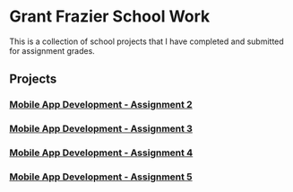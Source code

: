 # Grant Frazier School Work

This is a collection of school projects that I have completed and submitted for assignment grades.

## Projects
### [Mobile App Development - Assignment 2](https://github.com/Specter21/grantfrazier.github.io/wiki/ITEC-4550-Mobile-App-Development---Assignment-2)

### [Mobile App Development - Assignment 3](https://github.com/Specter21/grantfrazier.github.io/wiki/ITEC-4550-Mobile-App-Development-Assignment-3)

### [Mobile App Development - Assignment 4](https://github.com/Specter21/grantfrazier.github.io/wiki/ITEC-4550-Mobile-App-Development-Assignment-4)

### [Mobile App Development - Assignment 5](https://github.com/Specter21/grantfrazier.github.io/wiki/ITEC-4550-Mobile-App-Development-Assignment-5)
